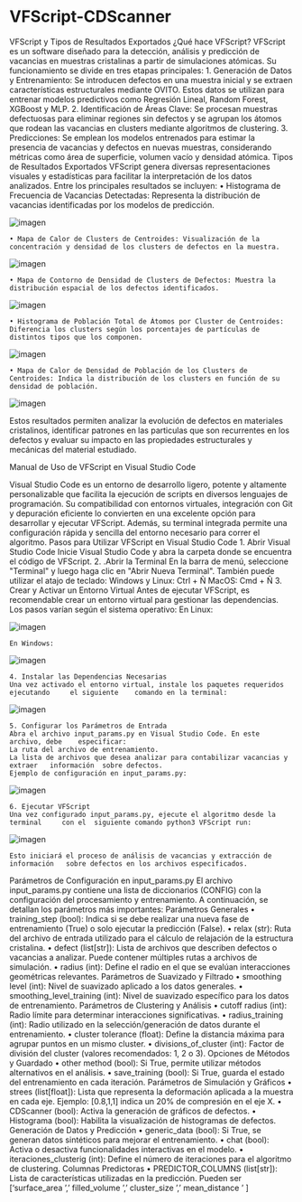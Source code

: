 # VFScript-CDScanner

VFScript y Tipos de Resultados Exportados
¿Qué hace VFScript?
VFScript es un software diseñado para la detección, análisis y predicción de vacancias en muestras cristalinas a partir de simulaciones atómicas. Su funcionamiento se divide en tres etapas principales:
    1. Generación de Datos y Entrenamiento: Se introducen defectos en una muestra inicial y se extraen características estructurales mediante OVITO. Estos datos se utilizan para entrenar modelos predictivos como Regresión Lineal, Random Forest, XGBoost y MLP.
    2. Identificación de Áreas Clave: Se procesan muestras defectuosas para eliminar regiones sin defectos y se agrupan los átomos que rodean las vacancias en clusters mediante algoritmos de clustering.
    3. Predicciones: Se emplean los modelos entrenados para estimar la presencia de vacancias y defectos en nuevas muestras, considerando métricas como área de superficie, volumen vacío y densidad atómica.
Tipos de Resultados Exportados
VFScript genera diversas representaciones visuales y estadísticas para facilitar la interpretación de los datos analizados. Entre los principales resultados se incluyen:
    • Histograma de Frecuencia de Vacancias Detectadas: Representa la distribución de vacancias identificadas por los modelos de predicción.




![imagen](https://github.com/user-attachments/assets/088749a5-de96-44eb-9245-a32a0dfd2cea)



      
    • Mapa de Calor de Clusters de Centroides: Visualización de la concentración y densidad de los clusters de defectos en la muestra.

![imagen](https://github.com/user-attachments/assets/57eae3ac-ad85-46ca-b870-d6bd01e040e8)









    • Mapa de Contorno de Densidad de Clusters de Defectos: Muestra la distribución espacial de los defectos identificados.


![imagen](https://github.com/user-attachments/assets/7a71c396-d5c7-4c04-b0f5-82bffcfc059d)

    • Histograma de Población Total de Átomos por Cluster de Centroides: Diferencia los clusters según los porcentajes de partículas de distintos tipos que los componen.


![imagen](https://github.com/user-attachments/assets/08cfc354-d39a-491d-898f-18de1ce6ebd5)





    • Mapa de Calor de Densidad de Población de los Clusters de Centroides: Indica la distribución de los clusters en función de su densidad de población.

![imagen](https://github.com/user-attachments/assets/b34b1c5e-1252-4804-8199-958bfd3aa0c2)





Estos resultados permiten analizar la evolución de defectos en materiales cristalinos, identificar patrones en las particulas que son recurrentes en los defectos  y evaluar su impacto en las propiedades estructurales y mecánicas del material estudiado.



Manual de Uso de VFScript en Visual Studio Code

Visual Studio Code es un entorno de desarrollo ligero, potente y altamente personalizable que facilita la ejecución de scripts en diversos lenguajes de programación. Su compatibilidad con entornos virtuales, integración con Git y depuración eficiente lo convierten en una excelente opción para desarrollar y ejecutar VFScript. Además, su terminal integrada permite una configuración rápida y sencilla del entorno necesario para correr el algoritmo.
Pasos para Utilizar VFScript en Visual Studio Code
	1. Abrir Visual Studio Code
		Inicie Visual Studio Code y abra la carpeta donde se encuentra el código 		de VFScript.
	2. .Abrir la Terminal
	En la barra de menú, seleccione "Terminal" y luego haga clic en "Abrir Nueva 	Terminal". También puede utilizar el atajo de teclado:
	Windows y Linux: Ctrl + Ñ
	MacOS: Cmd + Ñ
	3. Crear y Activar un Entorno Virtual
	Antes de ejecutar VFScript, es recomendable crear un entorno virtual para 	gestionar las  dependencias. Los pasos varían según el sistema operativo:
	En Linux:

![imagen](https://github.com/user-attachments/assets/e8e365e1-66cc-427d-8e59-fb529da3944e)



	En Windows:
	
![imagen](https://github.com/user-attachments/assets/ea015f68-a033-4427-bff5-d22f0f110fed)


	
	4. Instalar las Dependencias Necesarias
	Una vez activado el entorno virtual, instale los paquetes requeridos ejecutando 	el siguiente 	comando en la terminal:

![imagen](https://github.com/user-attachments/assets/e530049a-a214-4328-a285-de564a1f1c95)

	5. Configurar los Parámetros de Entrada
	Abra el archivo input_params.py en Visual Studio Code. En este archivo, debe 	especificar:
	La ruta del archivo de entrenamiento.
	La lista de archivos que desea analizar para contabilizar vacancias y extraer 	información  sobre defectos.
	Ejemplo de configuración en input_params.py:
 ![imagen](https://github.com/user-attachments/assets/c1fec7df-05d7-4d15-96ba-526bd07eebea)




	6. Ejecutar VFScript
	Una vez configurado input_params.py, ejecute el algoritmo desde la terminal 	con el  siguiente comando python3 VFScript run:
	
![imagen](https://github.com/user-attachments/assets/0d6e440c-2c13-4e75-ad2a-aa40c2a5bf12)



	Esto iniciará el proceso de análisis de vacancias y extracción de información 	sobre defectos en los archivos especificados.









Parámetros de Configuración en input_params.py
El archivo input_params.py contiene una lista de diccionarios (CONFIG) con la configuración del procesamiento y entrenamiento. A continuación, se detallan los parámetros más importantes:
Parámetros Generales
    • training_step (bool): Indica si se debe realizar una nueva fase de entrenamiento (True) o solo ejecutar la predicción (False).
    • relax (str): Ruta del archivo de entrada utilizado para el cálculo de relajación de la estructura cristalina.
    • defect (list[str]): Lista de archivos que describen defectos o vacancias a analizar. Puede contener múltiples rutas a archivos de simulación.
    • radius (int): Define el radio en el que se evalúan interacciones geométricas relevantes.
Parámetros de Suavizado y Filtrado
    • smoothing level (int): Nivel de suavizado aplicado a los datos generales.
    • smoothing_level_training (int): Nivel de suavizado específico para los datos de entrenamiento.
Parámetros de Clustering y Análisis
    • cutoff radius (int): Radio límite para determinar interacciones significativas.
    • radius_training (int): Radio utilizado en la selección/generación de datos durante el entrenamiento.
    • cluster tolerance (float): Define la distancia máxima para agrupar puntos en un mismo cluster.
    • divisions_of_cluster (int): Factor de división del cluster (valores recomendados: 1, 2 o 3).
Opciones de Métodos y Guardado
    • other method (bool): Si True, permite utilizar métodos alternativos en el análisis.
    • save_training (bool): Si True, guarda el estado del entrenamiento en cada iteración.
Parámetros de Simulación y Gráficos
    • strees (list[float]): Lista que representa la deformación aplicada a la muestra en cada eje. Ejemplo: [0.8,1,1] indica un 20% de compresión en el eje X.
    • CDScanner (bool): Activa la generación de gráficos de defectos.
    • Histograma (bool): Habilita la visualización de histogramas de defectos.
Generación de Datos y Predicción
    • generic_data (bool): Si True, se generan datos sintéticos para mejorar el entrenamiento.
    • chat (bool): Activa o desactiva funcionalidades interactivas en el modelo.
    • iteraciones_clusterig (int): Define el número de iteraciones para el algoritmo de clustering.
Columnas Predictoras
    • PREDICTOR_COLUMNS (list[str]): Lista de características utilizadas en la predicción. Pueden ser [‘surface_area ’,’ filled_volume ’,’ cluster_size ’,’ mean_distance ’  ]



